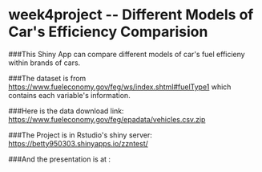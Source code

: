 # week4project -- Different Models of Car's Efficiency Comparision
###This Shiny App can compare different models of car's fuel efficieny within brands of cars. 

###The dataset is from https://www.fueleconomy.gov/feg/ws/index.shtml#fuelType1 which contains each variable's information.

###Here is the data download link: https://www.fueleconomy.gov/feg/epadata/vehicles.csv.zip  

###The Project is in Rstudio's shiny server: https://betty950303.shinyapps.io/zzntest/ 

###And the presentation is at :
